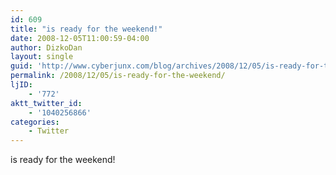 ```yaml
---
id: 609
title: "is ready for the weekend!"
date: 2008-12-05T11:00:59-04:00
author: DizkoDan
layout: single
guid: 'http://www.cyberjunx.com/blog/archives/2008/12/05/is-ready-for-the-weekend/'
permalink: /2008/12/05/is-ready-for-the-weekend/
ljID:
    - '772'
aktt_twitter_id:
    - '1040256866'
categories:
    - Twitter
---
```


is ready for the weekend!